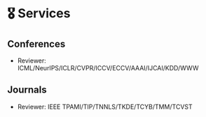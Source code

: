 # 🎖 Services

## Conferences

- Reviewer: ICML/NeurIPS/ICLR/CVPR/ICCV/ECCV/AAAI/IJCAI/KDD/WWW

## Journals

- Reviewer: IEEE TPAMI/TIP/TNNLS/TKDE/TCYB/TMM/TCVST
